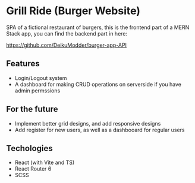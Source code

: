 
# Grill Ride (Burger Website)

SPA of a fictional restaurant of burgers, this is the frontend part of a MERN Stack app, you can find the backend part in here:

https://github.com/DeikuModder/burger-app-API




## Features

- Login/Logout system
- A dashboard for making CRUD operations on serverside if you have admin permssions




## For the future

- Implement better grid designs, and add responsive designs
- Add register for new users, as well as a dashbooard for regular users 

## Techologies

- React (with Vite and TS)
- React Router 6
- SCSS
